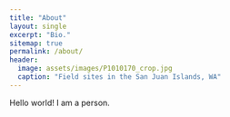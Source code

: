 ```yaml
---
title: "About"
layout: single
excerpt: "Bio."
sitemap: true
permalink: /about/
header:
  image: assets/images/P1010170_crop.jpg
  caption: "Field sites in the San Juan Islands, WA"
---
```


Hello world! I am a person. 